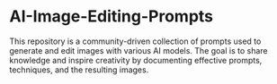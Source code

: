 # AI-Image-Editing-Prompts
This repository is a community-driven collection of prompts used to generate and edit images with various AI models. The goal is to share knowledge and inspire creativity by documenting effective prompts, techniques, and the resulting images.
